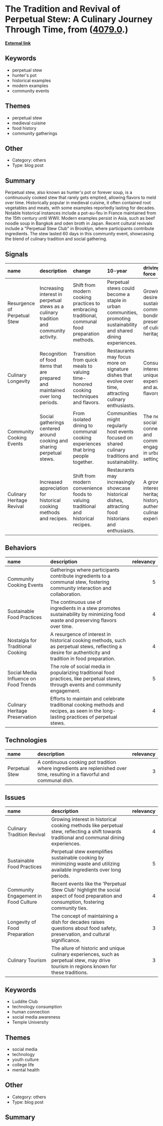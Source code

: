 # __The Tradition and Revival of Perpetual Stew: A Culinary Journey Through Time__, from ([4079.0](https://kghosh.substack.com/p/4079.0).)

__[External link](https://en.wikipedia.org/wiki/Perpetual_stew)__



## Keywords

* perpetual stew
* hunter's pot
* historical examples
* modern examples
* community events

## Themes

* perpetual stew
* medieval cuisine
* food history
* community gatherings

## Other

* Category: others
* Type: blog post

## Summary

Perpetual stew, also known as hunter's pot or forever soup, is a continuously cooked stew that rarely gets emptied, allowing flavors to meld over time. Historically popular in medieval cuisine, it often contained root vegetables and meats, with some examples reportedly lasting for decades. Notable historical instances include a pot-au-feu in France maintained from the 15th century until WWII. Modern examples persist in Asia, such as beef noodle soup in Bangkok and oden broth in Japan. Recent cultural revivals include a "Perpetual Stew Club" in Brooklyn, where participants contribute ingredients. The stew lasted 60 days in this community event, showcasing the blend of culinary tradition and social gathering.

## Signals

| name                         | description                                                                            | change                                                                                           | 10-year                                                                                                             | driving-force                                                                                |   relevancy |
|:-----------------------------|:---------------------------------------------------------------------------------------|:-------------------------------------------------------------------------------------------------|:--------------------------------------------------------------------------------------------------------------------|:---------------------------------------------------------------------------------------------|------------:|
| Resurgence of Perpetual Stew | Increasing interest in perpetual stews as a culinary tradition and community activity. | Shift from modern cooking practices to embracing traditional, communal food preparation methods. | Perpetual stews could become a staple in urban communities, promoting sustainability and shared dining experiences. | Growing desire for sustainability, community bonding, and preservation of culinary heritage. |           4 |
| Culinary Longevity           | Recognition of food items that are prepared and maintained over long periods.          | Transition from quick meals to valuing time-honored cooking techniques and flavors.              | Restaurants may focus more on signature dishes that evolve over time, attracting culinary enthusiasts.              | Consumer interest in unique dining experiences and authentic flavors.                        |           3 |
| Community Cooking Events     | Social gatherings centered around cooking and sharing perpetual stews.                 | From isolated dining to communal cooking experiences that bring people together.                 | Communities might regularly host events focused on shared culinary traditions and sustainability.                   | The need for social connection and community engagement in urban settings.                   |           5 |
| Culinary Heritage Revival    | Increased appreciation for historical cooking methods and recipes.                     | Shift from modern convenience foods to valuing traditional and historical recipes.               | Restaurants may increasingly showcase historical dishes, attracting food historians and enthusiasts.                | A growing interest in heritage, history, and authentic culinary experiences.                 |           4 |

## Behaviors

| name                                  | description                                                                                                                                              |   relevancy |
|:--------------------------------------|:---------------------------------------------------------------------------------------------------------------------------------------------------------|------------:|
| Community Cooking Events              | Gatherings where participants contribute ingredients to a communal stew, fostering community interaction and collaboration.                              |           5 |
| Sustainable Food Practices            | The continuous use of ingredients in a stew promotes sustainability by minimizing food waste and preserving flavors over time.                           |           4 |
| Nostalgia for Traditional Cooking     | A resurgence of interest in historical cooking methods, such as perpetual stews, reflecting a desire for authenticity and tradition in food preparation. |           4 |
| Social Media Influence on Food Trends | The role of social media in popularizing traditional food practices, like perpetual stews, through events and community engagement.                      |           5 |
| Culinary Heritage Preservation        | Efforts to maintain and celebrate traditional cooking methods and recipes, as seen in the long-lasting practices of perpetual stews.                     |           4 |

## Technologies

| name           | description                                                                                                                 |   relevancy |
|:---------------|:----------------------------------------------------------------------------------------------------------------------------|------------:|
| Perpetual Stew | A continuous cooking pot tradition where ingredients are replenished over time, resulting in a flavorful and communal dish. |           3 |

## Issues

| name                                 | description                                                                                                                                 |   relevancy |
|:-------------------------------------|:--------------------------------------------------------------------------------------------------------------------------------------------|------------:|
| Culinary Tradition Revival           | Growing interest in historical cooking methods like perpetual stew, reflecting a shift towards traditional and communal dining experiences. |           4 |
| Sustainable Food Practices           | Perpetual stew exemplifies sustainable cooking by minimizing waste and utilizing available ingredients over long periods.                   |           5 |
| Community Engagement in Food Culture | Recent events like the 'Perpetual Stew Club' highlight the social aspect of food preparation and consumption, fostering community ties.     |           4 |
| Longevity of Food Preparation        | The concept of maintaining a dish for decades raises questions about food safety, preservation, and cultural significance.                  |           3 |
| Culinary Tourism                     | The allure of historic and unique culinary experiences, such as perpetual stew, may drive tourism in regions known for these traditions.    |           3 |__[External link](https://www.nytimes.com/2025/01/30/style/luddite-teens-reunion.html?unlocked_article_code=1.wU4.-GAq.hOgeIzRTd0wM&smid=nytcore-ios-share&referringSource=articleShare)__



## Keywords

* Luddite Club
* technology consumption
* human connection
* social media awareness
* Temple University

## Themes

* social media
* technology
* youth culture
* college life
* mental health

## Other

* Category: others
* Type: blog post

## Summary

